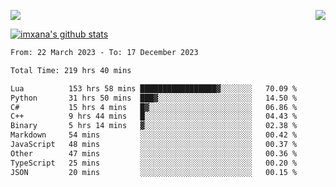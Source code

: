 <p>
  <a href="https://count.getloli.com/"><img src="https://count.getloli.com/get/@xana.readme?theme=moebooru-h"></a>
  <img src="https://weather-icon.journeyad.repl.co/@hangzhou?v=1" align="right">
</p>


<a href="https://github.com/imxana"><img align="center" src="https://github-readme-stats.vercel.app/api?username=imxana&show_icons=true&include_all_commits=true&hide_border=tru&custom_title=imxana%27s%20Github%20Stats" alt="imxana's github stats" /></a> 

<!--START_SECTION:waka-->

```txt
From: 22 March 2023 - To: 17 December 2023

Total Time: 219 hrs 40 mins

Lua          153 hrs 58 mins █████████████████▓░░░░░░░   70.09 %
Python       31 hrs 50 mins  ███▓░░░░░░░░░░░░░░░░░░░░░   14.50 %
C#           15 hrs 4 mins   █▓░░░░░░░░░░░░░░░░░░░░░░░   06.86 %
C++          9 hrs 44 mins   █░░░░░░░░░░░░░░░░░░░░░░░░   04.43 %
Binary       5 hrs 14 mins   ▓░░░░░░░░░░░░░░░░░░░░░░░░   02.38 %
Markdown     54 mins         ░░░░░░░░░░░░░░░░░░░░░░░░░   00.42 %
JavaScript   48 mins         ░░░░░░░░░░░░░░░░░░░░░░░░░   00.37 %
Other        47 mins         ░░░░░░░░░░░░░░░░░░░░░░░░░   00.36 %
TypeScript   25 mins         ░░░░░░░░░░░░░░░░░░░░░░░░░   00.20 %
JSON         20 mins         ░░░░░░░░░░░░░░░░░░░░░░░░░   00.15 %
```

<!--END_SECTION:waka-->

